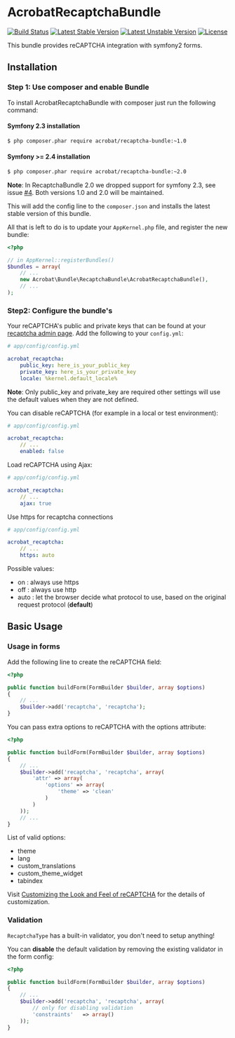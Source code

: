 AcrobatRecaptchaBundle
===============

[![Build Status](https://travis-ci.org/acrobat/RecaptchaBundle.svg?branch=master)](https://travis-ci.org/acrobat/RecaptchaBundle) [![Latest Stable Version](https://poser.pugx.org/acrobat/recaptcha-bundle/v/stable.svg)](https://packagist.org/packages/acrobat/recaptcha-bundle) [![Latest Unstable Version](https://poser.pugx.org/acrobat/recaptcha-bundle/v/unstable.svg)](https://packagist.org/packages/acrobat/recaptcha-bundle) [![License](https://poser.pugx.org/acrobat/recaptcha-bundle/license.svg)](https://packagist.org/packages/acrobat/recaptcha-bundle)

This bundle provides reCAPTCHA integration with symfony2 forms.

## Installation

### Step 1: Use composer and enable Bundle

To install AcrobatRecaptchaBundle with composer just run the following command:

#### Symfony 2.3 installation

```bash
$ php composer.phar require acrobat/recaptcha-bundle:~1.0
```

#### Symfony >= 2.4 installation

```bash
$ php composer.phar require acrobat/recaptcha-bundle:~2.0
```

**Note**: In RecaptchaBundle 2.0 we dropped support for symfony 2.3, see issue [#4](https://github.com/acrobat/RecaptchaBundle/issues/4). Both versions 1.0 and 2.0 will be maintained.

This will add the config line to the `composer.json` and installs the latest stable version of this bundle.

All that is left to do is to update your ``AppKernel.php`` file, and
register the new bundle:

```php
<?php

// in AppKernel::registerBundles()
$bundles = array(
    // ...
    new Acrobat\Bundle\RecaptchaBundle\AcrobatRecaptchaBundle(),
    // ...
);
```

### Step2: Configure the bundle's

Your reCAPTCHA's public and private keys that can be found at your [recaptcha admin page](https://www.google.com/recaptcha/admin/list).
Add the following to your `config.yml`:

``` yaml
# app/config/config.yml

acrobat_recaptcha:
    public_key: here_is_your_public_key
    private_key: here_is_your_private_key
    locale: %kernel.default_locale%
```

**Note**: Only public_key and private_key are required other settings will use the default values when they are not defined.

You can disable reCAPTCHA (for example in a local or test environment):

``` yaml
# app/config/config.yml

acrobat_recaptcha:
    // ...
    enabled: false
```

Load reCAPTCHA using Ajax:

``` yaml
# app/config/config.yml

acrobat_recaptcha:
    // ...
    ajax: true
```

Use https for recaptcha connections

``` yaml
# app/config/config.yml

acrobat_recaptcha:
    // ...
    https: auto
```

Possible values:
- on   : always use https
- off  : always use http
- auto : let the browser decide what protocol to use, based on the original request protocol (**default**)

## Basic Usage

### Usage in forms

Add the following line to create the reCAPTCHA field:

``` php
<?php

public function buildForm(FormBuilder $builder, array $options)
{
    // ...
    $builder->add('recaptcha', 'recaptcha');
}
```

You can pass extra options to reCAPTCHA with the options attribute:

``` php
<?php

public function buildForm(FormBuilder $builder, array $options)
{
    // ...
    $builder->add('recaptcha', 'recaptcha', array(
        'attr' => array(
            'options' => array(
                'theme' => 'clean'
            )
        )
    ));
    // ...
}
```

List of valid options:
* theme
* lang
* custom_translations
* custom_theme_widget
* tabindex

Visit [Customizing the Look and Feel of reCAPTCHA](https://developers.google.com/recaptcha/docs/customization) for the details of customization.

### Validation

`RecaptchaType` has a built-in validator, you don't need to setup anything!

You can **disable** the default validation by removing the existing validator in the form config:

``` php
<?php

public function buildForm(FormBuilder $builder, array $options)
{
    // ...
    $builder->add('recaptcha', 'recaptcha', array(
        // only for disabling validation
        'constraints'   => array()
    ));
}
```
